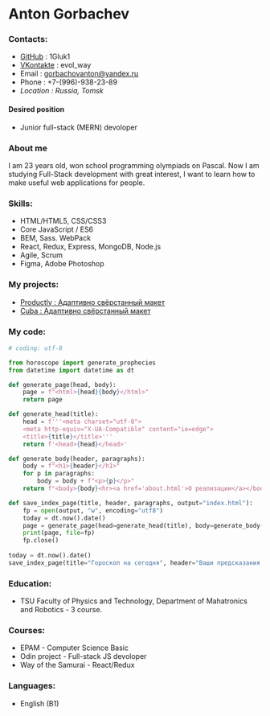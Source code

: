 # Anton Gorbachev

### Contacts:
* [GitHub](https://github.com/1Gluk1) : 1Gluk1
* [VKontakte](https://vk.com/evol_way) : evol_way
* Email : gorbachovanton@yandex.ru
* Phone : +7-(996)-938-23-89
* _Location :_ _Russia, Tomsk_

#### Desired position
* Junior full-stack (MERN) devoloper

### About me
I am 23 years old, won school programming olympiads on Pascal. Now I am studying Full-Stack development with great interest, I want to learn how to make useful web applications for people.

### Skills:
* HTML/HTML5, CSS/CSS3
* Core JavaScript / ES6
* BEM, Sass. WebPack
* React, Redux, Express, MongoDB, Node.js
* Agile, Scrum
* Figma, Adobe Photoshop

### My projects:
* [Productly : Адаптивно свёрстанный макет](https://1gluk1.github.io/productly)
* [Cuba : Адаптивно свёрстанный макет](https://1gluk1.github.io/Cuba-Cadillac)

### My code:
```python
# coding: utf-8

from horoscope import generate_prophecies
from datetime import datetime as dt

def generate_page(head, body):
    page = f"<html>{head}{body}</html>"
    return page

def generate_head(title):
    head = f'''<meta charset="utf-8">
    <meta http-equiv="X-UA-Compatible" content="ie=edge">
    <title>{title}</title>'''
    return f'<head>{head}</head>'

def generate_body(header, paragraphs):
    body = f"<h1>{header}</h1>"
    for p in paragraphs:
        body = body + f"<p>{p}</p>"
    return f"<body>{body}<hr><a href='about.html'>О реализации</a></body>"

def save_index_page(title, header, paragraphs, output="index.html"):
    fp = open(output, "w", encoding="utf8")
    today = dt.now().date()
    page = generate_page(head=generate_head(title), body=generate_body(header=header, paragraphs=paragraphs))
    print(page, file=fp)
    fp.close()
    
today = dt.now().date()
save_index_page(title="Гороскоп на сегодня", header="Ваши предсказания на " + str(today), paragraphs=generate_prophecies())
```

### Education:
* TSU Faculty of Physics and Technology, Department of Mahatronics and Robotics - 3 course.

### Courses:
* EPAM - Computer Science Basic
* Odin project - Full-stack JS devoloper
* Way of the Samurai - React/Redux

### Languages:
* English (B1)
